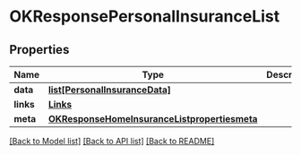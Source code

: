 # OKResponsePersonalInsuranceList

## Properties
Name | Type | Description | Notes
------------ | ------------- | ------------- | -------------
**data** | [**list[PersonalInsuranceData]**](PersonalInsuranceData.md) |  | 
**links** | [**Links**](Links.md) |  | 
**meta** | [**OKResponseHomeInsuranceListpropertiesmeta**](OKResponseHomeInsuranceListpropertiesmeta.md) |  | 

[[Back to Model list]](../README.md#documentation-for-models) [[Back to API list]](../README.md#documentation-for-api-endpoints) [[Back to README]](../README.md)

